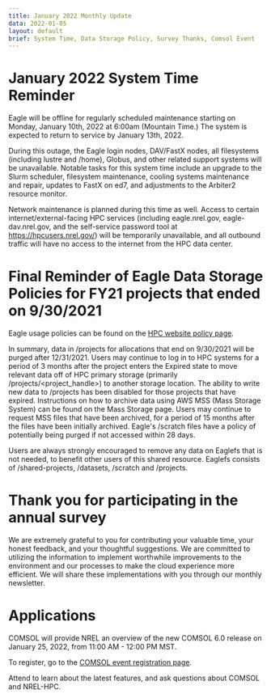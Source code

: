 ```yaml
---
title: January 2022 Monthly Update
data: 2022-01-05
layout: default
brief: System Time, Data Storage Policy, Survey Thanks, Comsol Event
---
```

# January 2022 System Time Reminder
Eagle will be offline for regularly scheduled maintenance starting on Monday, January 10th, 2022 at 6:00am (Mountain Time.) The system is expected to return to service by January 13th, 2022.

During this outage, the Eagle login nodes, DAV/FastX nodes, all filesystems (including lustre and /home), Globus, and other related support systems will be unavailable.  Notable tasks for this system time include an upgrade to the Slurm scheduler, filesystem maintenance, cooling systems maintenance and repair, updates to FastX on ed7, and adjustments to the Arbiter2 resource monitor.

Network maintenance is planned during this time as well. Access to certain internet/external-facing HPC services (including eagle.nrel.gov, eagle-dav.nrel.gov, and the self-service password tool at https://hpcusers.nrel.gov/) will be temporarily unavailable, and all outbound traffic will have no access to the internet from the HPC data center.

# Final Reminder of Eagle Data Storage Policies for FY21 projects that ended on 9/30/2021
Eagle usage policies can be found on the [HPC website policy page](https://www.nrel.gov/hpc/policies.html).

In summary, data in /projects for allocations that end on 9/30/2021 will be purged after 12/31/2021.  Users may continue to log in to HPC systems for a period of 3 months after the project enters the Expired state to move relevant data off of HPC primary storage (primarily /projects/<project_handle>) to another storage location. The ability to write new data to /projects has been disabled for those projects that have expired. Instructions on how to archive data using AWS MSS (Mass Storage System) can be found on the Mass Storage page.  Users may continue to request MSS files that have been archived, for a period of 15 months after the files have been initially archived.  Eagle's /scratch files have a policy of potentially being purged if not accessed within 28 days.

Users are always strongly encouraged to remove any data on Eaglefs that is not needed, to benefit other users of this shared resource. Eaglefs consists of /shared-projects, /datasets, /scratch and /projects.

# Thank you for participating in the annual survey
We are extremely grateful to you for contributing your valuable time, your honest feedback, and your thoughtful suggestions.  We are committed to utilizing the information to implement worthwhile improvements to the environment and our processes to make the cloud experience more efficient.  We will share these implementations with you through our monthly newsletter.  

# Applications
COMSOL will provide NREL an overview of the new COMSOL 6.0 release on January 25, 2022, from 11:00 AM - 12:00 PM MST.

To register, go to the [COMSOL event registration page](https://www.comsol.com/events/web-meeting/introduction-to-comsol-multiphysics-version-60-for-nrel-99332).

Attend to learn about the latest features, and ask questions about COMSOL and NREL-HPC.
